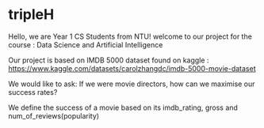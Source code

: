 # tripleH
Hello, we are Year 1 CS Students from NTU! welcome to our project for the course : Data Science and Artificial Intelligence 

Our project is based on IMDB 5000 dataset found on kaggle : https://www.kaggle.com/datasets/carolzhangdc/imdb-5000-movie-dataset

We would like to ask: If we were movie directors, how can we maximise our success rates? 

We define the success of a movie based on its imdb_rating, gross and num_of_reviews(popularity)
